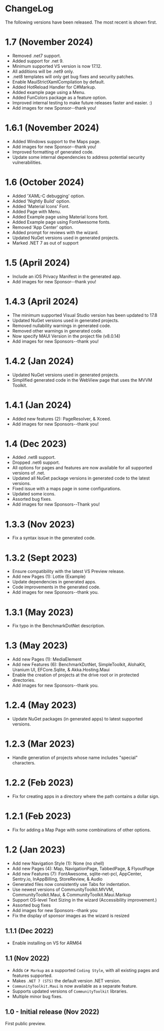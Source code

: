 # ChangeLog

The following versions have been released. The most recent is shown first.

# 1.7  (November 2024)

- Removed .net7 support.
- Added support for .net 9.
- Minimum supported VS version is now 17.12.
- All additions will be .net9 only.
- .net8 templates will only get bug fixes and security patches.
- Enable MauiStrictXamlCompilation by default.
- Added HotReload Handler for C#Markup.
- Added example page using a Menu.
- Added FunColors package as a feature option.
- Improved internal testing to make future releases faster and easier. :)
- Add images for new Sponsor--thank you!

# 1.6.1  (November 2024)

- Added Windows support to the Maps page.
- Add images for new Sponsor--thank you!
- Improved formatting of generated code.
- Update some internal dependencies to address potential security vulnerabilities.

# 1.6  (October 2024)

- Added 'XAML-C debugging' option.
- Added 'Nightly Build' option.
- Added 'Material Icons' Font.
- Added Page with Menu.
- Added Example page using Material Icons font.
- Added Example page using FontAwesome fonts.
- Removed 'App Center' option.
- Added prompt for reviews with the wizard.
- Updated NuGet versions used in generated projects.
- Marked .NET 7 as out of support

# 1.5 (April 2024)

- Include an iOS Privacy Manifest in the generated app.
- Add images for new Sponsor--thank you!

# 1.4.3 (April 2024)

- The minimum supported Visual Studio version has been updated to 17.8
- Updated NuGet versions used in generated projects.
- Removed nullability warnings in generated code.
- Removed other warnings in generated code.
- Now specify MAUI Version in the project file (v8.0.14)
- Add images for new Sponsors--thank you!

# 1.4.2 (Jan 2024)

- Updated NuGet versions used in generated projects.
- Simplified generated code in the WebView page that uses the MVVM Toolkit.

# 1.4.1 (Jan 2024)

- Added new features (2): PageResolver, & Xceed.
- Add images for new Sponsors--thank you!

# 1.4 (Dec 2023)

- Added .net8 support.
- Dropped .net6 support.
- All options for pages and features are now available for all supported versions of .net.
- Updated all NuGet package versions in generated code to the latest versions.
- Fixed issue with a maps page in some configurations.
- Updated some icons.
- Assorted bug fixes.
- Add images for new Sponsors--Thank you!

# 1.3.3 (Nov 2023)

- Fix a syntax issue in the generated code.

# 1.3.2 (Sept 2023)

- Ensure compatibility with the latest VS Preview release.
- Add new Pages (1): Lottie (Example)
- Update dependencies in generated apps.
- Code improvements in the generated code.
- Add images for new Sponsors--thank you.

# 1.3.1 (May 2023)

- Fix typo in the BenchmarkDotNet description.

# 1.3 (May 2023)

- Add new Pages (1): MediaElement
- Add new Features (6): BenchmarkDotNet, SimpleToolkit, AlohaKit, Uranium UI, EFCore.Sqlite, & Akka.Hosting.Maui
- Enable the creation of projects at the drive root or in protected directories.
- Add images for new Sponsors--thank you.

# 1.2.4 (May 2023)

- Update NuGet packages (in generated apps) to latest supported versions.

# 1.2.3 (Mar 2023)

- Handle generation of projects whose name includes "special" characters.

# 1.2.2 (Feb 2023)

- Fix for creating apps in a directory where the path contains a dollar sign.

# 1.2.1 (Feb 2023)

- Fix for adding a Map Page with some combinations of other options.

# 1.2 (Jan 2023)

- Add new Navigation Style (1): None (no shell)
- Add new Pages (4): Map, NavigationPage, TabbedPage, & FlyoutPage
- Add new Features (7): FontAwesome, sqlite-net-pcl, AppCenter, Sentry.io, InAppBilling, StoreReview, & Audio
- Generated files now consistently use Tabs for indentation.
- Use newest versions of CommunityToolkit.MVVM, CommunityToolkit.Maui, & CommunityToolkit.Maui.Markup
- Support OS-level Text Sizing in the wizard (Accessibility improvement.)
- Assorted bug fixes
- Add images for new Sponsors--thank you
- Fix the display of sponsor images as the wizard is resized

## 1.1.1 (Dec 2022)

- Enable installing on VS for ARM64

## 1.1 (Nov 2022)

- Adds `C# Markup` as a supported `Coding Style`, with all existing pages and features supported.
- Makes `.NET 7 (STS)` the default version .NET version.
- `CommunityToolkit.Maui` is now available as a separate feature.
- Supports updated versions of `CommunityToolkit` libraries.
- Multiple minor bug fixes.

## 1.0 - Initial release (Nov 2022)

First public preview.
